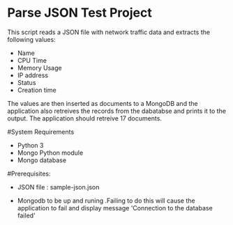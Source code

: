 # Parse JSON Test Project

This script reads a JSON file with network traffic data and extracts the following values:

* Name
* CPU Time
* Memory Usage
* IP address
* Status
* Creation time


The values are then inserted as documents to a MongoDB and the application also retreives
the records from the dabatabse and prints it to the output. The application should retreive 
17 documents.

#System Requirements

* Python 3
* Mongo Python module
* Mongo database

#Prerequisites:

* JSON file : sample-json.json

* Mongodb to be up and runing .Failing to do this will cause the application to fail and
  display message 'Connection to the database failed'